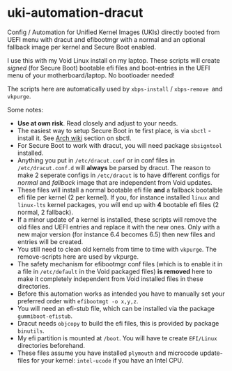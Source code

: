 # uki-automation-dracut
Config / Automation for Unified Kernel Images (UKIs) directly booted from UEFI menu with dracut and efibootmgr with a normal 
and an optional fallback image per kernel and Secure Boot enabled.

I use this with my Void Linux install on my laptop.
These scripts will create _signed_ (for Secure Boot) bootable efi files and boot-entries in the UEFI menu of your motherboard/laptop. No bootloader needed!

The scripts here are automatically used by `xbps-install` / `xbps-remove `and `vkpurge`.

Some notes:
- **Use at own risk**. Read closely and adjust to your needs.
- The easiest way to setup Secure Boot in te first place, is via `sbctl`  - install it. See [Arch wiki](https://wiki.archlinux.org/title/Unified_Extensible_Firmware_Interface/Secure_Boot) section on sbctl.
- For Secure Boot to work with dracut, you will need package `sbsigntool` installed. 
- Anything you put in `/etc/dracut.conf` or in conf files in `/etc/dracut.conf.d` will **always** be parsed by dracut. The reason to make 2 seperate configs in `/etc/dracut` is to have different configs for _normal_ and _fallback_ image that are independent from Void updates.
- These files will install a normal bootable efi file **and** a fallback bootalble efi file per kernel (2 per kernel). If you, for instance  installed `linux` and `linux-lts` kernel packages, you will end up with **4** bootable efi files (2 normal, 2 fallback).
- If a minor update of a kernel is installed, these scripts will remove the old files and UEFI entries and replace it with the new ones. Only with a new major version (for instance 6.4 becomes 6.5) then new files and entries will be created.
- You still need to clean old kernels from time to time with `vkpurge`. The remove-scripts here are used by vkpurge.
- The safety mechanism for efibootmgr conf files (which is to enable it in a file in `/etc/default` in the Void packaged files) **is removed** here to make it completely independent from Void  installed files in these directories.
- Before this automation works as intended you have to manually set your preferred order with `efibootmgt -o x,y,z`.
- You will need an efi-stub file, which can be installed via the package `gummiboot-efistub`.
- Dracut needs `objcopy` to build the efi files, this is provided by package `binutils`.
- My efi partition is mounted at `/boot`. You will have te create `EFI/Linux` directories beforehand.
- These files assume you have installed `plymouth` and microcode update-files for your kernel: `intel-ucode` if you have an Intel CPU.
